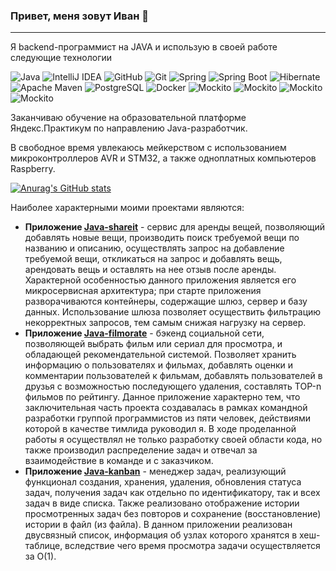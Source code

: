###  Привет, меня зовут Иван 👋

-----------------------
Я backend-программист на JAVA и использую в своей работе следующие технологии

![Java](https://img.shields.io/badge/java-%23ED8B00.svg?style=plastic&logo=openjdk&logoColor=white)
![IntelliJ IDEA](https://img.shields.io/badge/IntelliJIDEA-000000.svg?style=plastic&logo=intellij-idea&logoColor=white)
![GitHub](https://img.shields.io/badge/github-%23121011.svg?style=plastic&logo=github&logoColor=white)
![Git](https://img.shields.io/badge/git-%23F05033.svg?style=plastic&logo=git&logoColor=white)
![Spring](https://img.shields.io/badge/spring-%236DB33F.svg?style=plastic&logo=spring&logoColor=white)
![Spring Boot](https://img.shields.io/badge/Spring_Boot-green?style=plastic&logo=SpringBoot&logoColor=black)
![Hibernate](https://img.shields.io/badge/Hibernate-59666C?style=plastic&logo=Hibernate&logoColor=white)
![Apache Maven](https://img.shields.io/badge/Apache%20Maven-C71A36?style=plastic&logo=Apache%20Maven&logoColor=white)
![PostgreSQL](https://img.shields.io/badge/PostgreSQL-green?style=plastic&logo=PostgreSQL&logoColor=black)
![Docker](https://img.shields.io/badge/docker-%230db7ed.svg?style=plastic&logo=docker&logoColor=black)
![Mockito](https://img.shields.io/badge/Mockito-green?style=plastic)
![Mockito](https://img.shields.io/badge/SLF4J-yellow?style=plastic)
![Mockito](https://img.shields.io/badge/Lombok-red?style=plastic)
![Mockito](https://img.shields.io/badge/H2-blueviolet?style=plastic)

Заканчиваю обучение на образовательной платформе Яндекс.Практикум по направлению Java-разработчик.

В свободное время увлекаюсь мейкерством с использованием микроконтроллеров AVR и STM32, а также одноплатных компьютеров Raspberry.

[![Anurag's GitHub stats](https://github-readme-stats.vercel.app/api?username=IvanMartynovLETI&show_icons=true&theme=merko
)](https://github.com/anuraghazra/github-readme-stats)

Наиболее характерными моими проектами являются:
* **Приложение [Java-shareit](https://github.com/IvanMartynovLETI/java-shareit)** - сервис для аренды вещей, позволяющий добавлять новые вещи, производить поиск требуемой вещи по
  названию и описанию, осуществлять запрос на добавление требуемой вещи, откликаться на запрос и добавлять вещь, арендовать вещь и оставлять на нее отзыв после аренды. Характерной
  особенностью данного приложения является его микросервисная архитектура; при старте приложения разворачиваются контейнеры, содержащие шлюз, сервер и базу данных. Использование
  шлюза позволяет осуществить фильтрацию некорректных запросов, тем самым снижая нагрузку на сервер.
* **Приложение [Java-filmorate](https://github.com/IvanMartynovLETI/java-filmorate)** - бэкенд социальной сети, позволяющей выбрать фильм или сериал для просмотра, и обладающей
  рекомендательной системой. Позволяет хранить информацию о пользователях и фильмах, добавлять оценки и комментарии пользователей к фильмам, добавлять пользователей в друзья с 
  возможностью последующего удаления, составлять ТОР-n фильмов по рейтингу. Данное приложение характерно тем, что заключительная часть проекта создавалась в рамках командной
  разработки группой программистов из пяти человек, действиями которой в качестве тимлида руководил я. В ходе проделанной работы я осуществлял не только разработку своей области кода,
  но также производил распределение задач и отвечал за взаимодействие в команде и с заказчиком.
* **Приложение [Java-kanban](https://github.com/IvanMartynovLETI/java-kanban)** - менеджер задач, реализующий функционал создания, хранения, удаления, обновления статуса задач, получения
  задач как отдельно по идентификатору, так и всех задач в виде списка. Также реализовано отображение истории просмотренных задач без повторов и сохранение (восстановление) истории в файл
  (из файла). В данном приложении реализован двусвязный список, информация об узлах которого хранятся в хеш-таблице, вследствие чего время просмотра задачи осуществляется за О(1). 
